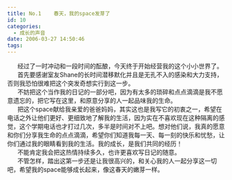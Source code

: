 ```yaml
---
title: No.1    春天，我的space发芽了
id: 10
categories:
  - 成长的声音
date: 2006-03-27 14:50:46
tags:
---
```


<div id="msgcns!DA984E57EDE76A7C!106" class="bvMsg">
<div>      经过了一时冲动和一段时间的酝酿，今天终于开始经营我的这个小小世界了。</div>
<div>      首先要感谢室友Shane的长时间潜移默化并且是无孔不入的感染和大力支持，否则我恐怕很难把这个突发奇想实行到这一步。</div>
<div>      不妨把这个当作我的日记的一部分吧，因为有太多的琐碎和点点滴滴是我不愿意遗忘的，把它写在这里，和原意分享的人一起品味我的生命。</div>
<div>      把这个space献给我亲爱的爸爸妈妈，其实这也是我写它的初衷之一，希望在电话之外让他们更好、更细致地了解我的生活，因为实在不喜欢现在这种隔离的感觉，这个学期电话也才打过几次，多半是时间对不上吧。想对他们说，我真的愿意和你们分享我生命的点点滴滴，希望你们知道我每一天、每一刻的快乐和忧愁，让你们通过我的眼睛看到我的生活。我的成长，是我们共同的经历！</div>
<div>      不能肯定我会把这热情持续多久，也许更喜欢写日记的随意。</div>
<div>      不管怎样，踏出这第一步还是让我很高兴的，和关心我的人一起分享这一切吧，希望我的space能够成长起来，像这春天的嫩芽一样。</div>
<div></div>
<div><span class="Apple-style-span" style="color: #808000; line-height: 16px; font-size: x-small;"> </span></div>
<div></div>
<div></div>
<div></div>
<div></div>
<div></div>
<div></div>
<div></div>
</div>
